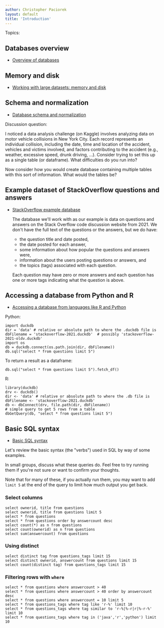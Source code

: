 ```yaml
---
author: Christopher Paciorek
layout: default
title: 'Introduction'
---
```


Topics:

## Databases overview

- [Overview of databases](https://berkeley-scf.github.io/tutorial-databases/#3-database-systems-and-sql)

## Memory and disk

- [Working with large datasets: memory and disk](https://berkeley-scf.github.io/tutorial-databases/#2-background)

## Schema and normalization 

- [Database schema and normalization](https://berkeley-scf.github.io/tutorial-databases/#4-schema-and-normalization)

Discussion question:

I noticed a data analysis challenge (on Kaggle) involves analyzing data on motor vehicle collisions in New York City. Each record represents an individual collision, including the date, time and location of the accident, vehicles and victims involved, and factors contributing to the accident (e.g., weather, excessive speed, drunk driving, ...). Consider trying to set this up as a single table (or dataframe). What difficulties do you run into?

Now consider how you would create database containing multiple tables with this sort of information. What would the tables be? 

## Example dataset of StackOverflow questions and answers

- [StackOverflow example database](https://berkeley-scf.github.io/tutorial-databases/#5-stack-overflow-example-database)

   The database we'll work with as our example is data on questions and answers on the Stack Overflow code discussion website from 2021. We don't have the full text of the questions or the answers, but we do have:
   
     - the question title and date posted,
     - the date posted for each answer,
     - some information about how popular the questions and answers were,
     - information about the users posting questions or answers, and
     - the topics (tags) associated with each question.

   Each question may have zero or more answers and each question has one or more tags indicating what the question is above.

## Accessing a database from Python and R

- [Accessing a database from languages like R and Python](https://berkeley-scf.github.io/tutorial-databases/#6-accessing-a-database-and-using-sql-from-other-languages)

Python:

```
import duckdb
dir = 'data' # relative or absolute path to where the .duckdb file is
dbFilename = 'stackoverflow-2021.duckdb'  # possibly 'stackoverflow-2021-oldv.duckdb'
import os
db = duckdb.connect(os.path.join(dir, dbFilename))
db.sql("select * from questions limit 5")
```

To return a result as a dataframe:

```
db.sql("select * from questions limit 5").fetch_df()
```


R:

```
library(duckdb)
drv <- duckdb()
dir <- 'data' # relative or absolute path to where the .db file is
dbFilename <- 'stackoverflow-2021.duckdb'
db <- dbConnect(drv, file.path(dir, dbFilename))
# simple query to get 5 rows from a table
dbGetQuery(db, "select * from questions limit 5")  
```

## Basic SQL syntax

- [Basic SQL syntax](https://berkeley-scf.github.io/tutorial-databases/sql#1-introduction-to-sql)

Let's review the basic syntax (the "verbs") used in SQL by way of some examples.

In small groups, discuss what these queries do. Feel free to try running them if you're not sure or want to confirm your thoughts.

Note that for many of these, if you actually run them, you may want to add `limit 5` at the end of the query to limit how much output you get back.


### Select columns

```
select ownerid, title from questions
select ownerid, title from questions limit 5
select * from questions
select * from questions order by answercount desc
select count(*) as n from questions
select count(ownerid) as n from questions
select sum(answercount) from questions
```

### Using distinct

```
select distinct tag from questions_tags limit 15
select distinct ownerid, answercount from questions limit 15
select count(distinct tag) from questions_tags limit 15
```

### Filtering rows with `where`

```
select * from questions where answercount > 40
select * from questions where answercount > 40 order by answercount desc
select * from questions where answercount = 10 limit 5
select * from questions_tags where tag like 'r-%' limit 10
select * from questions_tags where tag similar to 'r-%|%-r|r|%-r-%' limit 10
select * from questions_tags where tag in ('java','r','python') limit 10
```


